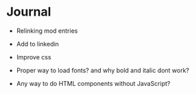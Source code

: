 # Journal

* Relinking mod entries
* Add to linkedin

* Improve css

* Proper way to load fonts? and why bold and italic dont work?
* Any way to do HTML components without JavaScript?
